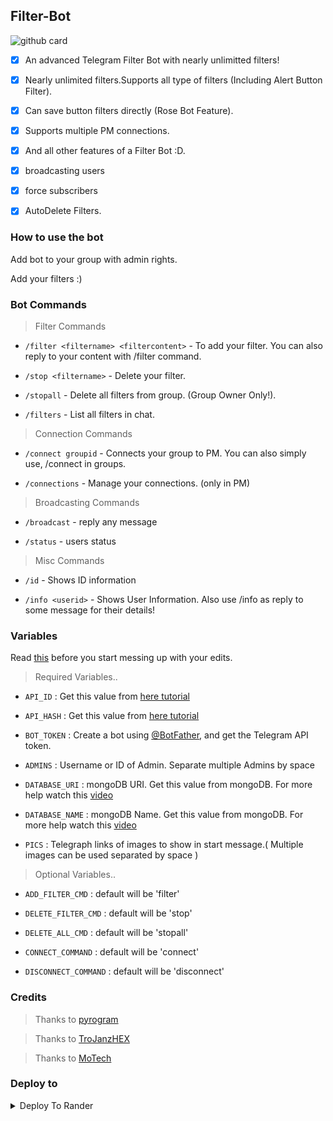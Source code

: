 ## Filter-Bot

![github card](https://github-readme-stats.vercel.app/api/pin/?username=PR0FESS0R-99&repo=FilterBot&theme=dark)

- [x] An advanced Telegram Filter Bot with nearly unlimitted filters!</b>

- [x] Nearly unlimited filters.Supports all type of filters (Including Alert Button Filter).

- [x] Can save button filters directly (Rose Bot Feature).

- [x] Supports multiple PM connections.

- [x] And all other features of a Filter Bot :D.

- [x] broadcasting users

- [x] force subscribers

- [x] AutoDelete Filters.

### How to use the bot

<p>Add bot to your group with admin rights.</p>

<p>Add your filters :)</p>


### Bot Commands

> Filter Commands

- `/filter <filtername> <filtercontent>` - To add your filter. You can also reply to your content with /filter command.

- `/stop <filtername>` - Delete your filter.

- `/stopall` - Delete all filters from group. (Group Owner Only!).

- `/filters` - List all filters in chat.

> Connection Commands

- `/connect groupid` - Connects your group to PM. You can also simply use, /connect in groups.

- `/connections` - Manage your connections. (only in PM)

> Broadcasting Commands

- `/broadcast` - reply any message

- `/status` - users status

> Misc Commands

- `/id` - Shows ID information

- `/info <userid>` - Shows User Information. Also use /info as reply to some message for their details!

### Variables 

Read [this](https://github.com/PR0FESS0R-99/Filter-Bot/blob/Professor-99/variables.py) before you start messing up with your edits.

> Required Variables..

- `API_ID` : Get this value from [here tutorial](https://youtu.be/F45N32GCyMo)

- `API_HASH` : Get this value from [here tutorial](https://youtu.be/F45N32GCyMo)

- `BOT_TOKEN` : Create a bot using [@BotFather](https://telegram.dog/BotFather), and get the Telegram API token.

- `ADMINS` : Username or ID of Admin. Separate multiple Admins by space

- `DATABASE_URI` : mongoDB URI. Get this value from mongoDB. For more help watch this [video](https://youtu.be/mD9veNL7KoE)

- `DATABASE_NAME` : mongoDB Name. Get this value from mongoDB. For more help watch this [video](https://youtu.be/mD9veNL7KoE)

- `PICS` : Telegraph links of images to show in start message.( Multiple images can be used separated by space )

> Optional Variables..

- `ADD_FILTER_CMD` : default will be 'filter'

- `DELETE_FILTER_CMD` : default will be 'stop'

- `DELETE_ALL_CMD` : default will be 'stopall'

- `CONNECT_COMMAND` : default will be 'connect'

- `DISCONNECT_COMMAND` : default will be 'disconnect'

### Credits

> Thanks to [pyrogram](https://github.com/pyrogram/pyrogram)

> Thanks to [TroJanzHEX](https://github.com/TroJanzHEX/Unlimited-Filter-Bot)

> Thanks to [MoTech](https://github.com/PR0FESS0R-99/MoTech)

### Deploy to

<details><summary>Deploy To Rander</summary>
<br>
<p><a href="https://youtu.be/hDGgPNgjo9o">
    Watch Deploying Tutorial...
</a></p>

<p><a href="https://render.com/deploy?repo=https://github.com/TioFlavin/FilterBot">
  <img src="https://render.com/images/deploy-to-render-button.svg" alt="Deploy">
</a></p>
</details>
